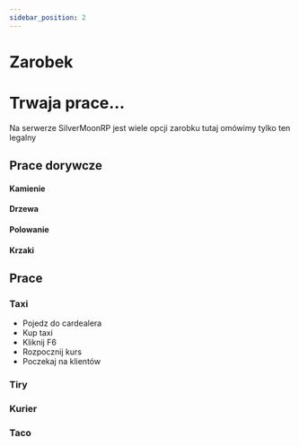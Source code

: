```yaml
---
sidebar_position: 2
---
```


# Zarobek

# Trwaja prace...

Na serwerze SilverMoonRP jest wiele opcji zarobku tutaj omówimy tylko ten legalny

## Prace dorywcze

#### Kamienie 

#### Drzewa

#### Polowanie

#### Krzaki

## Prace

### Taxi
- Pojedz do cardealera
- Kup taxi
- Kliknij F6
- Rozpocznij kurs
- Poczekaj na klientów

### Tiry

### Kurier

### Taco